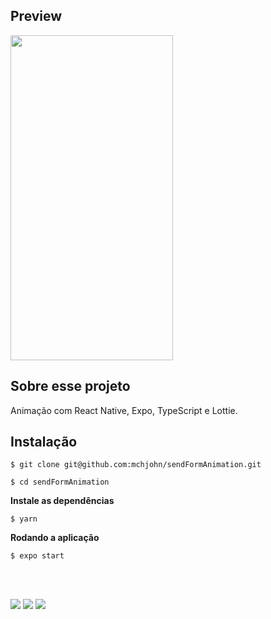 ## Preview

<img src="https://res.cloudinary.com/sk84all/image/upload/v1650660449/GitHub%20Projects/Screenrecorder-2022-04-22-17-31-22-683_tzl3nk.gif" data-canonical-src="https://res.cloudinary.com/sk84all/image/upload/v1650660449/GitHub%20Projects/Screenrecorder-2022-04-22-17-31-22-683_tzl3nk.gif" width="260" height="520" />

## Sobre esse projeto

Animação com React Native, Expo, TypeScript e Lottie.

## Instalação

```
$ git clone git@github.com:mchjohn/sendFormAnimation.git

$ cd sendFormAnimation
```

**Instale as dependências**

```
$ yarn
```

**Rodando a aplicação**

```
$ expo start
```

<br>
<br>

<a href = "mailto:michel.john@hotmail.com"><img src="https://img.shields.io/badge/-OutLook-%230077B5?style=for-the-badge&logo=Microsoft Outlook&logoColor=white" target="_blank"></a>
<a href="https://www.linkedin.com/in/micheljohn/" target="_blank"><img src="https://img.shields.io/badge/-LinkedIn-%230077B5?style=for-the-badge&logo=linkedin&logoColor=white" target="_blank"></a> 
<a href="https://mchjohn.github.io/mchljohn/" target="_blank"><img src="https://img.shields.io/badge/-Portfólio-%231E1E26?style=for-the-badge&logo=dev.to&logoColor=white" target="_blank"></a>
